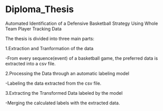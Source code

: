 # Diploma_Thesis
Automated Identification of a Defensive Basketball Strategy Using Whole Team Player Tracking Data

The thesis is divided into three main parts:

1.Extraction and Tranformation of the data

  -From every sequence(event) of a basketball game, the preferred data is extracted into a csv file.

2.Processing the Data through an automatic labeling model

  -Labeling the data extracted from the csv file.

3.Extracting the Transformed Data labeled by the model

  -Merging the calculated labels with the extracted data.
